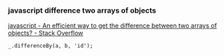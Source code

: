 ### javascript difference two arrays of objects


[javascript - An efficient way to get the difference between two arrays of objects? - Stack Overflow](https://stackoverflow.com/questions/6715641/an-efficient-way-to-get-the-difference-between-two-arrays-of-objects "javascript - An efficient way to get the difference between two arrays of objects? - Stack Overflow")




```
_.differenceBy(a, b, 'id');

```
